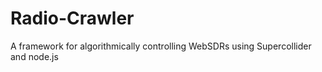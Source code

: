 # Radio-Crawler
A framework for algorithmically controlling WebSDRs using Supercollider and node.js
